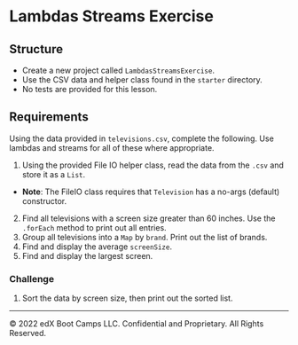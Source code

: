 # Lambdas Streams Exercise

## Structure

- Create a new project called `LambdasStreamsExercise`.
- Use the CSV data and helper class found in the `starter` directory.
- No tests are provided for this lesson.

## Requirements

Using the data provided in `televisions.csv`, complete the following. Use lambdas and streams for all of these where appropriate.

1. Using the provided File IO helper class, read the data from the `.csv` and store it as a `List`.
  - **Note**: The FileIO class requires that `Television` has a no-args (default) constructor.
2. Find all televisions with a screen size greater than 60 inches. Use the `.forEach` method to print out all entries.
3. Group all televisions into a `Map` by `brand`. Print out the list of brands.
4. Find and display the average `screenSize`.
5. Find and display the largest screen.

### Challenge

1. Sort the data by screen size, then print out the sorted list.

---

© 2022 edX Boot Camps LLC. Confidential and Proprietary. All Rights Reserved.
